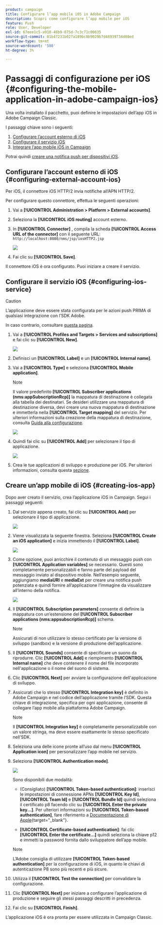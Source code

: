 ```yaml
---
product: campaign
title: Configurare l’app mobile iOS in Adobe Campaign
description: Scopri come configurare l’app mobile per iOS
feature: Push
role: User, Developer
exl-id: 67eee1c5-a918-46b9-875d-7c3c71c00635
source-git-commit: 81b47231b027a189bc8b9029b7d48939734d08ed
workflow-type: tm+mt
source-wordcount: '588'
ht-degree: 3%

---
```


# Passaggi di configurazione per iOS {#configuring-the-mobile-application-in-adobe-campaign-ios}

Una volta installato il pacchetto, puoi definire le impostazioni dell’app iOS in Adobe Campaign Classic.

I passaggi chiave sono i seguenti:

1. [Configurare l’account esterno di iOS](#configuring-external-account-ios)
1. [Configurare il servizio iOS](#configuring-ios-service)
1. [Integrare l’app mobile iOS in Campaign](#creating-ios-app)

Potrai quindi [creare una notifica push per dispositivi iOS](create-notifications-ios.md).

## Configurare l’account esterno di iOS {#configuring-external-account-ios}

Per iOS, il connettore iOS HTTP/2 invia notifiche all’APN HTTP/2.

Per configurare questo connettore, effettua le seguenti operazioni:

1. Vai a **[!UICONTROL Administration > Platform > External accounts]**.
1. Seleziona la **[!UICONTROL iOS routing]** account esterno.
1. In **[!UICONTROL Connector]** , compila la scheda **[!UICONTROL Access URL of the connector]** con il seguente URL: ```http://localhost:8080/nms/jsp/iosHTTP2.jsp```

   ![](assets/nmac_connectors.png)

1. Fai clic su **[!UICONTROL Save]**.

Il connettore iOS è ora configurato. Puoi iniziare a creare il servizio.

## Configurare il servizio iOS {#configuring-ios-service}

>[!CAUTION]
>
>L’applicazione deve essere stata configurata per le azioni push PRIMA di qualsiasi integrazione con l’SDK Adobe.
>
>In caso contrario, consultare [questa pagina](https://developer.apple.com/documentation/usernotifications).

1. Vai a **[!UICONTROL Profiles and Targets > Services and subscriptions]** e fai clic su **[!UICONTROL New]**.

   ![](assets/nmac_service_1.png)

1. Definisci un **[!UICONTROL Label]** e un **[!UICONTROL Internal name]**.
1. Vai a **[!UICONTROL Type]** e seleziona **[!UICONTROL Mobile application]**.

   >[!NOTE]
   >
   >Il valore predefinito **[!UICONTROL Subscriber applications (nms:appSubscriptionRcp)]** la mappatura di destinazione è collegata alla tabella dei destinatari. Se desideri utilizzare una mappatura di destinazione diversa, devi creare una nuova mappatura di destinazione e immetterla nella **[!UICONTROL Target mapping]** del servizio. Per ulteriori informazioni sulla creazione della mappatura di destinazione, consulta [Guida alla configurazione](../../configuration/using/about-custom-recipient-table.md).

   ![](assets/nmac_ios.png)

1. Quindi fai clic su **[!UICONTROL Add]** per selezionare il tipo di applicazione.

   ![](assets/nmac_service_2.png)

1. Crea le tue applicazioni di sviluppo e produzione per iOS. Per ulteriori informazioni, consulta questa [sezione](configuring-the-mobile-application.md#creating-ios-app).

## Creare un’app mobile di iOS {#creating-ios-app}

Dopo aver creato il servizio, crea l’applicazione iOS in Campaign. Segui i passaggi seguenti:

1. Dal servizio appena creato, fai clic su **[!UICONTROL Add]** per selezionare il tipo di applicazione.

   ![](assets/nmac_service_2.png)

1. Viene visualizzata la seguente finestra. Seleziona **[!UICONTROL Create an iOS application]** e inizia immettendo il **[!UICONTROL Label]**.

   ![](assets/nmac_ios_2.png)

1. Come opzione, puoi arricchire il contenuto di un messaggio push con **[!UICONTROL Application variables]** se necessario. Questi sono completamente personalizzabili e fanno parte del payload del messaggio inviato al dispositivo mobile.
Nell’esempio seguente, aggiungiamo **mediaURl** e **mediaExt** per creare una notifica push potenziata e quindi fornire all’applicazione l’immagine da visualizzare all’interno della notifica.

   ![](assets/nmac_ios_3.png)

1. Il **[!UICONTROL Subscription parameters]** consente di definire la mappatura con un’estensione del **[!UICONTROL Subscriber applications (nms:appsubscriptionRcp)]** schema.

   >[!NOTE]
   >
   >Assicurati di non utilizzare lo stesso certificato per la versione di sviluppo (sandbox) e la versione di produzione dell’applicazione.

1. Il **[!UICONTROL Sounds]** consente di specificare un suono da riprodurre. Clic **[!UICONTROL Add]** e riempimento **[!UICONTROL Internal name]** che deve contenere il nome del file incorporato nell&#39;applicazione o il nome del suono di sistema.

1. Clic **[!UICONTROL Next]** per avviare la configurazione dell&#39;applicazione di sviluppo.

1. Assicurati che lo stesso **[!UICONTROL Integration key]** è definito in Adobe Campaign e nel codice dell’applicazione tramite l’SDK. <!--For more on this, refer to [this page](integrating-campaign-sdk-into-the-mobile-application.md).--> Questa chiave di integrazione, specifica per ogni applicazione, consente di collegare l’app mobile alla piattaforma Adobe Campaign.

   >[!NOTE]
   >
   > Il **[!UICONTROL Integration key]** è completamente personalizzabile con un valore stringa, ma deve essere esattamente lo stesso specificato nell’SDK.

1. Seleziona una delle icone pronte all’uso dal menu **[!UICONTROL Application icon]** per personalizzare l’app mobile nel servizio.

1. Seleziona **[!UICONTROL Authentication mode]**.

   ![](assets/nmac_ios_5.png)

   Sono disponibili due modalità:

   * (Consigliato) **[!UICONTROL Token-based authentication]**: inserisci le impostazioni di connessione APNs **[!UICONTROL Key Id]**, **[!UICONTROL Team Id]** e **[!UICONTROL Bundle Id]** quindi seleziona il certificato p8 facendo clic su **[!UICONTROL Enter the private key...]**. Per ulteriori informazioni su **[!UICONTROL Token-based authentication]**, fare riferimento a [Documentazione di Apple](https://developer.apple.com/documentation/usernotifications/setting_up_a_remote_notification_server/establishing_a_token-based_connection_to_apns){target="_blank"}.

   * **[!UICONTROL Certificate-based authentication]**: fai clic **[!UICONTROL Enter the certificate...]**  quindi seleziona la chiave p12 e immetti la password fornita dallo sviluppatore dell’app mobile.

   >[!NOTE]
   >
   > L’Adobe consiglia di utilizzare **[!UICONTROL Token-based authentication]** per la configurazione di iOS, in quanto le chiavi di autenticazione P8 sono più recenti e più sicure.

1. Utilizza il **[!UICONTROL Test the connection]** per convalidare la configurazione.

1. Clic **[!UICONTROL Next]** per iniziare a configurare l’applicazione di produzione e seguire gli stessi passaggi descritti in precedenza.


1. Fai clic su **[!UICONTROL Finish]**.

L’applicazione iOS è ora pronta per essere utilizzata in Campaign Classic.
